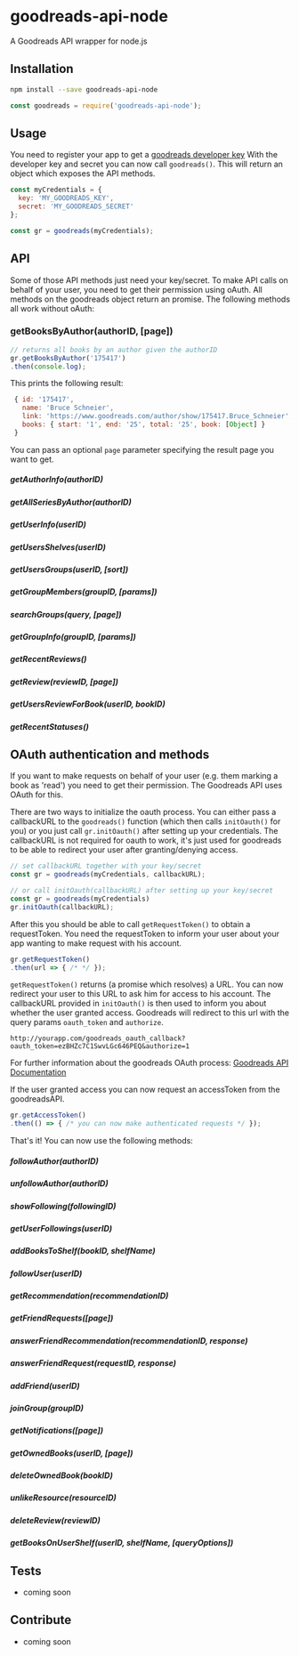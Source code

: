 # goodreads-api-node
A Goodreads API wrapper for node.js

## Installation

```bash
npm install --save goodreads-api-node
```
```js
const goodreads = require('goodreads-api-node');
```

## Usage

You need to register your app to get a [goodreads developer key](https://www.goodreads.com/api/keys)
With the developer key and secret you can now call `goodreads()`. This will return an object which exposes the API methods.

```js
const myCredentials = {
  key: 'MY_GOODREADS_KEY',
  secret: 'MY_GOODREADS_SECRET'
};

const gr = goodreads(myCredentials);
```
## API

Some of those API methods just need your key/secret. To make API calls on behalf of your user, you need to get their permission using oAuth. All methods on the goodreads object return an promise. The following methods all work without oAuth:

### getBooksByAuthor(authorID, [page])

```js
// returns all books by an author given the authorID
gr.getBooksByAuthor('175417')
.then(console.log);
```
This prints the following result:
```js
 { id: '175417',
   name: 'Bruce Schneier',
   link: 'https://www.goodreads.com/author/show/175417.Bruce_Schneier',
   books: { start: '1', end: '25', total: '25', book: [Object] }
 }
```
You can pass an optional `page` parameter specifying the result page you want to get.

##### getAuthorInfo(authorID) 

##### getAllSeriesByAuthor(authorID)

##### getUserInfo(userID)

##### getUsersShelves(userID)

##### getUsersGroups(userID, [sort])

##### getGroupMembers(groupID, [params])

##### searchGroups(query, [page])

##### getGroupInfo(groupID, [params])

##### getRecentReviews()

##### getReview(reviewID, [page])

##### getUsersReviewForBook(userID, bookID)

##### getRecentStatuses()



## OAuth authentication and methods

  If you want to make requests on behalf of your user (e.g. them marking a book as 'read') you need to get their permission.
  The Goodreads API uses OAuth for this.

  There are two ways to initialize the oauth process. 
  You can either pass a callbackURL to  the `goodreads()` function (which then calls `initOauth()` for you) or you just call `gr.initOauth()` after setting up your credentials. The callbackURL is not required for oauth to work, it's just used for goodreads to be able to redirect your user after granting/denying access.
  
  
  ```js
  // set callbackURL together with your key/secret
  const gr = goodreads(myCredentials, callbackURL);

  // or call initOauth(callbackURL) after setting up your key/secret
  const gr = goodreads(myCredentials)
  gr.initOauth(callbackURL);
  ```

  After this you should be able to call `getRequestToken()` to obtain a requestToken.
  You need the requestToken to inform your user about your app wanting to make request with his account.

  ```js
  gr.getRequestToken()
  .then(url => { /* */ });
  ```
  `getRequestToken()` returns (a promise which resolves) a URL. You can now redirect your user to this URL to ask him for access to his account.
  The callbackURL provided in `initOauth()` is then used to inform you about whether the user granted access.
  Goodreads will redirect to this url with the query params `oauth_token` and `authorize`.
  
  `http://yourapp.com/goodreads_oauth_callback?oauth_token=ezBHZc7C1SwvLGc646PEQ&authorize=1`

  For further information about the goodreads OAuth process: [Goodreads API Documentation](https://www.goodreads.com/api/documentation#oauth)
  

  If the user granted access you can now request an accessToken from the goodreadsAPI.
  
  ```js
  gr.getAccessToken()
  .then(() => { /* you can now make authenticated requests */ });
  ```
   
  That's it! You can now use the following methods:

##### followAuthor(authorID)

##### unfollowAuthor(authorID)

##### showFollowing(followingID)

##### getUserFollowings(userID)

##### addBooksToShelf(bookID, shelfName)

##### followUser(userID)

##### getRecommendation(recommendationID)

##### getFriendRequests([page])

##### answerFriendRecommendation(recommendationID, response)

##### answerFriendRequest(requestID, response)

##### addFriend(userID)

##### joinGroup(groupID)

##### getNotifications([page])

##### getOwnedBooks(userID, [page])

##### deleteOwnedBook(bookID)

##### unlikeResource(resourceID)

##### deleteReview(reviewID)

##### getBooksOnUserShelf(userID, shelfName, [queryOptions])
 


## Tests

 - coming soon
 
 
## Contribute

 - coming soon
